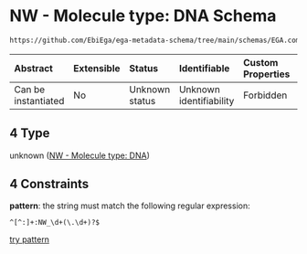 # NW - Molecule type: DNA Schema

```txt
https://github.com/EbiEga/ega-metadata-schema/tree/main/schemas/EGA.common-definitions.json#/definitions/curie_refseq_pattern/oneOf/4
```



| Abstract            | Extensible | Status         | Identifiable            | Custom Properties | Additional Properties | Access Restrictions | Defined In                                                                                           |
| :------------------ | :--------- | :------------- | :---------------------- | :---------------- | :-------------------- | :------------------ | :--------------------------------------------------------------------------------------------------- |
| Can be instantiated | No         | Unknown status | Unknown identifiability | Forbidden         | Allowed               | none                | [EGA.common-definitions.json\*](../../../schemas/EGA.common-definitions.json "open original schema") |

## 4 Type

unknown ([NW - Molecule type: DNA](ega-12-definitions-refseq-accessions-data1098-curie-pattern-oneof-nw---molecule-type-dna.md))

## 4 Constraints

**pattern**: the string must match the following regular expression:&#x20;

```regexp
^[^:]+:NW_\d+(\.\d+)?$
```

[try pattern](https://regexr.com/?expression=%5E%5B%5E%3A%5D%2B%3ANW_%5Cd%2B\(%5C.%5Cd%2B\)%3F%24 "try regular expression with regexr.com")
